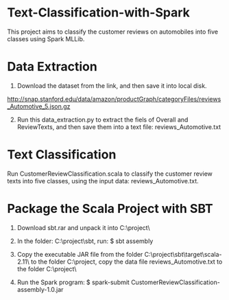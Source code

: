 # Text-Classification-with-Spark
This project aims to classify the customer reviews on automobiles into five classes using Spark MLLib.

# Data Extraction

1. Download the dataset from the link, and then save it into local disk.

http://snap.stanford.edu/data/amazon/productGraph/categoryFiles/reviews_Automotive_5.json.gz

2. Run this data_extraction.py to extract the fiels of Overall and ReviewTexts, and then save them into  a text file: reviews_Automotive.txt

# Text Classification

Run CustomerReviewClassification.scala to classify the customer review texts into five classes, using the input data: reviews_Automotive.txt.

# Package the Scala Project with SBT

1. Download sbt.rar and unpack it into C:\project\

2. In the folder: C:\project\sbt\, run: $ sbt assembly

3. Copy the executable JAR file from the folder C:\project\sbt\target\scala-2.11\ to the folder C:\project\, copy the data file reviews_Automotive.txt to the folder C:\project\

4. Run the Spark program: $ spark-submit CustomerReviewClassification-assembly-1.0.jar
